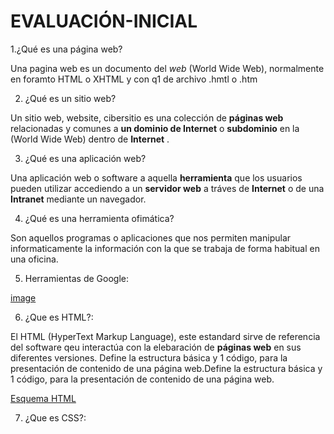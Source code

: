 # EVALUACIÓN-INICIAL

1.¿Qué es una página web?

Una pagina web es un documento del *web* (World Wide Web), normalmente en foramto HTML o XHTML y con q1 de archivo .hmtl o .htm 

2. ¿Qué es un sitio web?

Un sitio web, website, cibersitio es una colección de __páginas web__ relacionadas y comunes a __un dominio de Internet__ o __subdominio__ en la (World Wide Web) 
dentro de __Internet__ .

3. ¿Qué es una aplicación web?

Una aplicación web o software a aquella __herramienta__ que los usuarios pueden utilizar accediendo a un __servidor web__ a tráves de __Internet__ o de una __Intranet__ 
mediante un navegador.

4. ¿Qué es una herramienta ofimática?

Son aquellos programas o aplicaciones que nos permiten manipular informaticamente la información con la que se trabaja de forma habitual en una oficina. 

5. Herramientas de Google:

[image](https://github.com/user-attachments/assets/4305d0e7-7f64-4e72-bb13-0fe5e8e82ac1)

6. ¿Que es HTML?:

El HTML (HyperText Markup Language), este estandard sirve de referencia del software qeu interactúa con la elebaración de __páginas web__ en sus diferentes versiones.
Define la estructura básica y 1 código, para la presentación de contenido de una página web.Define la estructura básica y 1 código, para la presentación de contenido de una página web.

[Esquema HTML](https://github.com/user-attachments/assets/dac38bd5-5d65-41d4-ac2e-20dde30f4d39)

7. ¿Que es CSS?:


